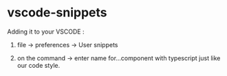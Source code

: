 # vscode-snippets

Adding it to your VSCODE :

1. file -> preferences -> User snippets

2. on the command -> enter name for...component with typescript just like our code style.

